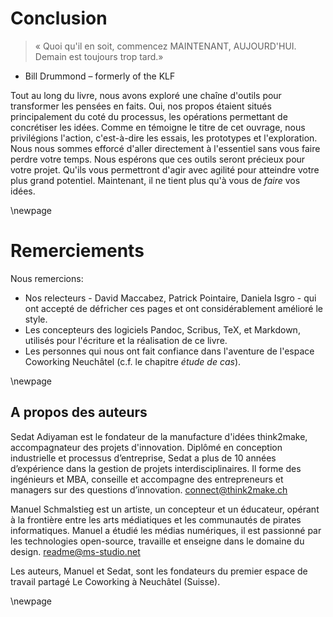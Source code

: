 # Conclusion

> « Quoi qu'il en soit, commencez MAINTENANT, AUJOURD'HUI. Demain est toujours trop tard.»
- Bill Drummond – formerly of the KLF

Tout au long du livre, nous avons exploré une chaîne d'outils pour transformer les pensées en faits. Oui, nos propos étaient situés principalement du coté du processus, les opérations permettant de concrétiser les idées. Comme en témoigne le titre de cet ouvrage, nous privilégions l'action, c'est-à-dire les essais, les prototypes et l'exploration. Nous nous sommes efforcé d'aller directement à l'essentiel sans vous faire perdre votre temps. Nous espérons que ces outils seront précieux pour votre projet. Qu'ils vous permettront d'agir avec agilité pour atteindre votre plus grand potentiel. Maintenant, il ne tient plus qu'à vous de *faire* vos idées.


\newpage

# Remerciements

Nous remercions: 

- Nos relecteurs - David Maccabez, Patrick Pointaire, Daniela Isgro - qui ont accepté de défricher ces pages et ont considérablement amélioré le style. 
- Les concepteurs des logiciels Pandoc, Scribus, TeX, et Markdown, utilisés pour l'écriture et la réalisation de ce livre.
- Les personnes qui nous ont fait confiance dans l'aventure de l'espace Coworking Neuchâtel (c.f. le chapitre *étude de cas*).


\newpage

## A propos des auteurs 

Sedat Adiyaman est le fondateur de la manufacture d'idées think2make, accompagnateur des projets d'innovation. Diplômé en conception industrielle et processus d’entreprise, Sedat a plus de 10 années d’expérience dans la gestion de projets interdisciplinaires. Il forme des ingénieurs et MBA, conseille et accompagne des entrepreneurs et managers sur des questions d’innovation. connect@think2make.ch

Manuel Schmalstieg est un artiste, un concepteur et un éducateur, opérant à la frontière entre les arts médiatiques et les communautés de pirates informatiques. Manuel a étudié les médias numériques, il est passionné par les technologies open-source, travaille et enseigne dans le domaine du design. readme@ms-studio.net

Les auteurs, Manuel et Sedat, sont les fondateurs du premier espace de travail partagé Le Coworking à Neuchâtel (Suisse). 

\newpage
